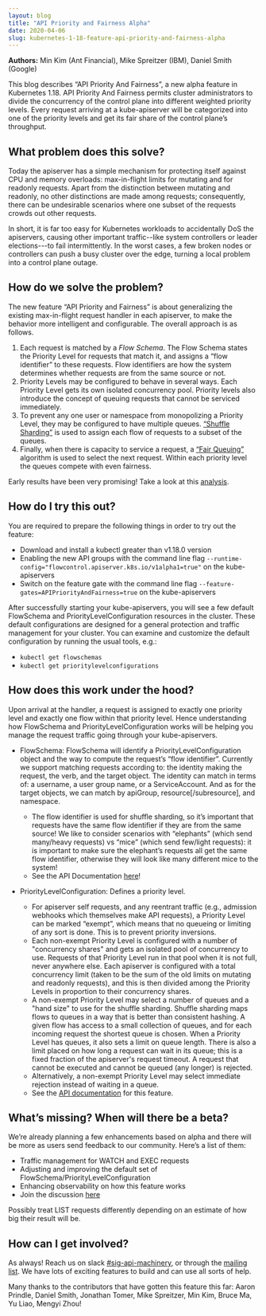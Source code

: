 ```yaml
---
layout: blog
title: "API Priority and Fairness Alpha"
date: 2020-04-06
slug: kubernetes-1-18-feature-api-priority-and-fairness-alpha
---
```


**Authors:** Min Kim (Ant Financial), Mike Spreitzer (IBM), Daniel Smith (Google)

This blog describes “API Priority And Fairness”, a new alpha feature in Kubernetes 1.18. API Priority And Fairness permits cluster administrators to divide the concurrency of the control plane into different weighted priority levels. Every request arriving at a kube-apiserver will be categorized into one of the priority levels and get its fair share of the control plane’s throughput.

## What problem does this solve?
Today the apiserver has a simple mechanism for protecting itself against CPU and memory overloads: max-in-flight limits for mutating and for readonly requests. Apart from the distinction between mutating and readonly, no other distinctions are made among requests; consequently, there can be undesirable scenarios where one subset of the requests crowds out other requests.

In short, it is far too easy for Kubernetes workloads to accidentally DoS the apiservers, causing other important traffic--like system controllers or leader elections---to fail intermittently. In the worst cases, a few broken nodes or controllers can push a busy cluster over the edge, turning a local problem into a control plane outage.

## How do we solve the problem?
The new feature “API Priority and Fairness” is about generalizing the existing max-in-flight request handler in each apiserver, to make the behavior more intelligent and configurable. The overall approach is as follows.

1. Each request is matched by a _Flow Schema_. The Flow Schema states the Priority Level for requests that match it, and assigns a “flow identifier” to these requests. Flow identifiers are how the system determines whether requests are from the same source or not.
2. Priority Levels may be configured to behave in several ways. Each Priority Level gets its own isolated concurrency pool.  Priority levels also introduce the concept of queuing requests that cannot be serviced immediately.
3. To prevent any one user or namespace from monopolizing a Priority Level, they may be configured to have multiple queues. [“Shuffle Sharding”](https://aws.amazon.com/builders-library/workload-isolation-using-shuffle-sharding/#What_is_shuffle_sharding.3F) is used to assign each flow of requests to a subset of the queues.
4. Finally, when there is capacity to service a request, a [“Fair Queuing”](https://en.wikipedia.org/wiki/Fair_queuing) algorithm is used to select the next request. Within each priority level the queues compete with even fairness.

Early results have been very promising! Take a look at this [analysis](https://github.com/kubernetes/kubernetes/pull/88177#issuecomment-588945806).

## How do I try this out?
You are required to prepare the following things in order to try out the feature:

* Download and install a kubectl greater than v1.18.0 version
* Enabling the new API groups with the command line flag `--runtime-config="flowcontrol.apiserver.k8s.io/v1alpha1=true"` on the kube-apiservers
* Switch on the feature gate with the command line flag `--feature-gates=APIPriorityAndFairness=true` on the kube-apiservers

After successfully starting your kube-apiservers, you will see a few default FlowSchema and PriorityLevelConfiguration resources in the cluster. These default configurations are designed for a general protection and traffic management for your cluster.
You can examine and customize the default configuration by running the usual tools, e.g.:

* `kubectl get flowschemas`
* `kubectl get prioritylevelconfigurations`


## How does this work under the hood?
Upon arrival at the handler, a request is assigned to exactly one priority level and exactly one flow within that priority level. Hence understanding how FlowSchema and PriorityLevelConfiguration works will be helping you manage the request traffic going through your kube-apiservers.

* FlowSchema: FlowSchema will identify a PriorityLevelConfiguration object and the way to compute the request’s “flow identifier”. Currently we support matching requests according to: the identity making the request, the verb, and the target object. The identity can match in terms of: a username, a user group name, or a ServiceAccount. And as for the target objects, we can match by apiGroup, resource[/subresource], and namespace.
  * The flow identifier is used for shuffle sharding, so it’s important that requests have the same flow identifier if they are from the same source! We like to consider scenarios with “elephants” (which send many/heavy requests) vs “mice” (which send few/light requests): it is important to make sure the elephant’s requests all get the same flow identifier, otherwise they will look like many different mice to the system!
  * See the API Documentation [here](https://kubernetes.io/docs/reference/generated/kubernetes-api/v1.18/#flowschema-v1alpha1-flowcontrol-apiserver-k8s-io)!

* PriorityLevelConfiguration: Defines a priority level.
  * For apiserver self requests, and any reentrant traffic (e.g., admission webhooks which themselves make API requests), a Priority Level can be marked “exempt”, which means that no queueing or limiting of any sort is done. This is to prevent priority inversions.
  * Each non-exempt Priority Level is configured with a number of "concurrency shares" and gets an isolated pool of concurrency to use.  Requests of that Priority Level run in that pool when it is not full, never anywhere else.  Each apiserver is configured with a total concurrency limit (taken to be the sum of the old limits on mutating and readonly requests), and this is then divided among the Priority Levels in proportion to their concurrency shares.
  * A non-exempt Priority Level may select a number of queues and a "hand size" to use for the shuffle sharding.  Shuffle sharding maps flows to queues in a way that is better than consistent hashing.  A given flow has access to a small collection of queues, and for each incoming request the shortest queue is chosen.  When a Priority Level has queues, it also sets a limit on queue length.  There is also a limit placed on how long a request can wait in its queue; this is a fixed fraction of the apiserver's request timeout.  A request that cannot be executed and cannot be queued (any longer) is rejected.
  * Alternatively, a non-exempt Priority Level may select immediate rejection instead of waiting in a queue.
  * See the [API documentation](https://kubernetes.io/docs/reference/generated/kubernetes-api/v1.18/#prioritylevelconfiguration-v1alpha1-flowcontrol-apiserver-k8s-io) for this feature.

## What’s missing? When will there be a beta?
We’re already planning a few enhancements based on alpha and there will be more as users send feedback to our community. Here’s a list of them:

* Traffic management for WATCH and EXEC requests
* Adjusting and improving the default set of FlowSchema/PriorityLevelConfiguration
* Enhancing observability on how this feature works
* Join the discussion [here](https://github.com/kubernetes/enhancements/pull/1632)

Possibly treat LIST requests differently depending on an estimate of how big their result will be.

## How can I get involved?
As always! Reach us on slack [#sig-api-machinery](https://kubernetes.slack.com/messages/sig-api-machinery), or through the [mailing list](https://groups.google.com/forum/#!forum/kubernetes-sig-api-machinery). We have lots of exciting features to build and can use all sorts of help.

Many thanks to the contributors that have gotten this feature this far: Aaron Prindle, Daniel Smith, Jonathan Tomer, Mike Spreitzer, Min Kim, Bruce Ma, Yu Liao, Mengyi Zhou!
